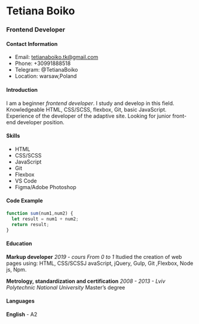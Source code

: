  
# Tetiana Boiko

### Frontend Developer

#### Contact Information
- Email: tetianaboiko.tk@gmail.com
- Phone: +30991888518
- Telegram: @TetianaBoiko
- Location: warsaw,Poland

#### Introduction
I am a beginner *frontend developer*. I study and develop in this field. Knowledgeable HTML, CSS/SCSS, flexbox, Git, basic JavaScript. Experience of the developer of the adaptive site. Looking for junior front-end developer position.

#### Skills
- HTML
- CSS/SCSS
- JavaScript
- Git
- Flexbox
- VS Code
- Figma/Adobe Photoshop

#### Code Example
```javascript
function sum(num1,num2) {
  let result = num1 + num2;
  return result;
}
```

#### Education
**Markup developer**
_2019 - cours From 0 to 1_
Іtudied the creation of web pages using: HTML, CSS/SCSSJ avaScript,
jQuery, Gulp, Git ,Flexbox, Node js, Npm.

**Metrology, standardization and certification**
_2008 - 2013 - Lviv Polytechnic National University_
Master’s degree

#### Languages
**English** - A2
